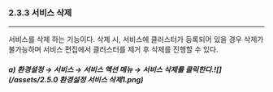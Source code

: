 ### 2.3.3    서비스 삭제

---

서비스를 삭제 하는 기능이다. 삭제 시, 서비스에 클러스터가 등록되어 있을 경우 삭제가 불가능하며 서비스 편집에서 클러스터를 제거 후 삭제를 진행할 수 있다.

##### a\)    환경설정 → 서비스 → 서비스 액션 메뉴 → 서비스 삭제를 클릭한다.![](/assets/2.5.0 환경설정 서비스 삭제1.png)



